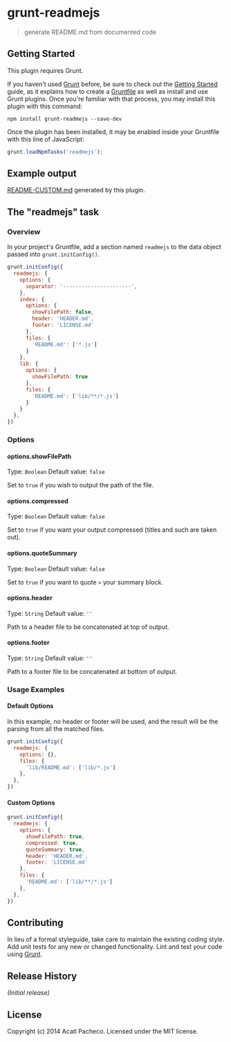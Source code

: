 # grunt-readmejs

> generate README.md from documented code

## Getting Started
This plugin requires Grunt.

If you haven't used [Grunt](http://gruntjs.com/) before, be sure to check out the [Getting Started](http://gruntjs.com/getting-started) guide, as it explains how to create a [Gruntfile](http://gruntjs.com/sample-gruntfile) as well as install and use Grunt plugins. Once you're familiar with that process, you may install this plugin with this command:

```shell
npm install grunt-readmejs --save-dev
```

Once the plugin has been installed, it may be enabled inside your Gruntfile with this line of JavaScript:

```js
grunt.loadNpmTasks('readmejs');
```

## Example output

[README-CUSTOM.md](https://github.com/acatl/grunt-readmejs/blob/master/test/expected/README-CUSTOM.md) generated by this plugin.

## The "readmejs" task

### Overview
In your project's Gruntfile, add a section named `readmejs` to the data object passed into `grunt.initConfig()`.

```js
grunt.initConfig({
  readmejs: {
    options: {
      separator: '----------------------',
    },
    index: {
      options: {
        showFilePath: false,
        header: 'HEADER.md',
        footer: 'LICENSE.md'
      },
      files: {
        'README.md': ['*.js']
      }
    },
    lib: {
      options: {
        showFilePath: true
      },
      files: {
        'README.md': ['lib/**/*.js']
      }
    }
  },
})
```

### Options

#### options.showFilePath
Type: `Boolean`
Default value: `false`

Set to `true` if you wish to output the path of the file.

#### options.compressed
Type: `Boolean`
Default value: `false`

Set to `true` if you want your output compressed (titles and such are taken out).

#### options.quoteSummary
Type: `Boolean`
Default value: `false`

Set to `true` if you want to quote `>` your summary block.

#### options.header
Type: `String`
Default value: `''`

Path to a header file to be concatenated at top of output.

#### options.footer
Type: `String`
Default value: `''`

Path to a footer file to be concatenated at bottom of output.


### Usage Examples

#### Default Options
In this example, no header or footer will be used, and the result will be the parsing from all the matched files.

```js
grunt.initConfig({
  readmejs: {
    options: {},
    files: {
      'lib/README.md': ['lib/*.js']
    },
  },
})
```

#### Custom Options

```js
grunt.initConfig({
  readmejs: {
    options: {
      showFilePath: true,
      compressed: true,
      quoteSummary: true,
      header: 'HEADER.md',
      footer: 'LICENSE.md'
    },
    files: {
      'README.md': ['lib/**/*.js']
    },
  },
})
```

## Contributing
In lieu of a formal styleguide, take care to maintain the existing coding style. Add unit tests for any new or changed functionality. Lint and test your code using [Grunt](http://gruntjs.com/).

## Release History
_(Initial release)_

## License
Copyright (c) 2014 Acatl Pacheco. Licensed under the MIT license.
